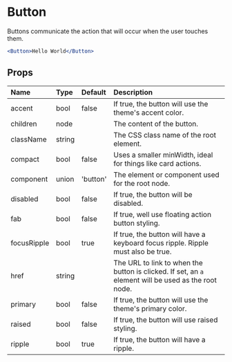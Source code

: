 Button
======

Buttons communicate the action that will occur when the user
touches them.

```jsx
<Button>Hello World</Button>
```

Props
-----


| Name | Type | Default | Description |
|:-----|:-----|:-----|:-----|
| accent | bool | false |  If true, the button will use the theme's accent color. |
| children | node |  |  The content of the button. |
| className | string |  |  The CSS class name of the root element. |
| compact | bool | false |  Uses a smaller minWidth, ideal for things like card actions. |
| component | union | 'button' |  The element or component used for the root node. |
| disabled | bool | false |  If true, the button will be disabled. |
| fab | bool | false |  If true, well use floating action button styling. |
| focusRipple | bool | true |  If true, the button will have a keyboard focus ripple. Ripple must also be true. |
| href | string |  |  The URL to link to when the button is clicked. If set, an `a` element will be used as the root node. |
| primary | bool | false |  If true, the button will use the theme's primary color. |
| raised | bool | false |  If true, the button will use raised styling. |
| ripple | bool | true |  If true, the button will have a ripple. |
